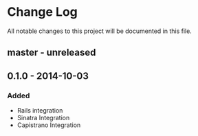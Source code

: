 # Change Log
All notable changes to this project will be documented in this file.

## master - unreleased

## 0.1.0 - 2014-10-03

### Added
- Rails integration
- Sinatra Integration
- Capistrano Integration
